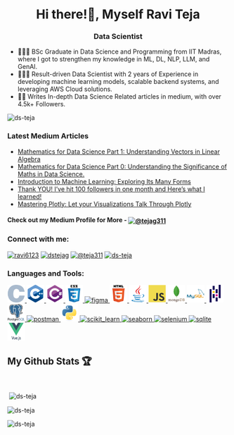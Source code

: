 <h1 align="center">Hi there!👋, Myself Ravi Teja</h1>

<h3 align="center">Data Scientist</h3>
  
- 👨🏻‍🎓 BSc Graduate in Data Science and Programming from IIT Madras, where I got to strengthen my knowledge in ML, DL, NLP, LLM, and GenAI.
- 🧑🏻‍💻 Result-driven Data Scientist with 2 years of Experience in developing machine learning models, scalable backend systems, and leveraging AWS Cloud solutions.
- ✍🏻 Writes In-depth Data Science Related articles in medium, with over 4.5k+ Followers.

<p align="left"> <img src="https://komarev.com/ghpvc/?username=ds-teja&label=Profile%20views&color=0e75b6&style=flat" alt="ds-teja" /> </p>

### Latest Medium Articles
<!-- BLOG-POST-LIST:START -->
- [Mathematics for Data Science Part 1: Understanding Vectors in Linear Algebra](https://pub.towardsai.net/mathematics-for-data-science-part-1-understanding-vectors-in-linear-algebra-2448ca6a696a?source=rss-33e19ccd8545------2)
- [Mathematics for Data Science Part 0: Understanding the Significance of Maths in Data Science.](https://medium.com/@tejag311/mathematics-for-data-science-part-0-understanding-the-significance-of-maths-in-data-science-3e26d3ed7840?source=rss-33e19ccd8545------2)
- [Introduction to Machine Learning: Exploring Its Many Forms](https://pub.towardsai.net/introduction-to-machine-learning-exploring-its-many-forms-672c4dd5841d?source=rss-33e19ccd8545------2)
- [Thank YOU! I’ve hit 100 followers in one month and Here’s what I learned!](https://medium.com/@tejag311/thank-you-ive-hit-100-followers-in-one-month-and-here-s-what-i-learned-eddc74fca064?source=rss-33e19ccd8545------2)
- [Mastering Plotly: Let your Visualizations Talk Through Plotly](https://medium.datadriveninvestor.com/mastering-plotly-let-your-visualizations-talk-through-plotly-492d6e277ca4?source=rss-33e19ccd8545------2)
<!-- BLOG-POST-LIST:END -->

#### Check out my Medium Profile for More - <a href="https://medium.com/@tejag311" target="blank"><img align="center" src="https://cdn.jsdelivr.net/npm/simple-icons@3.13.0/icons/medium.svg" alt="@tejag311" height="30" width="40" /></a>

<h3 align="left">Connect with me:</h3>
<p align="left">
<a href="https://linkedin.com/in/ravi6123" target="blank"><img align="center" src="https://cdn.jsdelivr.net/npm/simple-icons@v3/icons/linkedin.svg" alt="ravi6123" height="30" width="40" /></a>
<a href="https://kaggle.com/dstejag" target="blank"><img align="center" src="https://cdn.jsdelivr.net/npm/simple-icons@3.13.0/icons/kaggle.svg" alt="dstejag" height="30" width="40" /></a>
<a href="https://hashnode.com/@teja311" target="blank"><img align="center" src="https://raw.githubusercontent.com/rahuldkjain/github-profile-readme-generator/master/src/images/icons/Social/hashnode.svg" alt="@teja311" height="30" width="40" /></a>
<a href="https://www.leetcode.com/ds-teja" target="blank"><img align="center" src="https://cdn.jsdelivr.net/npm/simple-icons@3.13.0/icons/leetcode.svg" alt="ds-teja" height="30" width="40" /></a>
</p>

<h3 align="left">Languages and Tools:</h3>
<p align="left"> <a href="https://www.cprogramming.com/" target="_blank" rel="noreferrer"> <img src="https://raw.githubusercontent.com/devicons/devicon/master/icons/c/c-original.svg" alt="c" width="40" height="40"/> </a> <a href="https://www.w3schools.com/cpp/" target="_blank" rel="noreferrer"> <img src="https://raw.githubusercontent.com/devicons/devicon/master/icons/cplusplus/cplusplus-original.svg" alt="cplusplus" width="40" height="40"/> </a> <a href="https://www.w3schools.com/cs/" target="_blank" rel="noreferrer"> <img src="https://raw.githubusercontent.com/devicons/devicon/master/icons/csharp/csharp-original.svg" alt="csharp" width="40" height="40"/> </a> <a href="https://www.w3schools.com/css/" target="_blank" rel="noreferrer"> <img src="https://raw.githubusercontent.com/devicons/devicon/master/icons/css3/css3-original-wordmark.svg" alt="css3" width="40" height="40"/> </a> <a href="https://www.figma.com/" target="_blank" rel="noreferrer"> <img src="https://www.vectorlogo.zone/logos/figma/figma-icon.svg" alt="figma" width="40" height="40"/> </a> <a href="https://www.w3.org/html/" target="_blank" rel="noreferrer"> <img src="https://raw.githubusercontent.com/devicons/devicon/master/icons/html5/html5-original-wordmark.svg" alt="html5" width="40" height="40"/> </a> <a href="https://www.java.com" target="_blank" rel="noreferrer"> <img src="https://raw.githubusercontent.com/devicons/devicon/master/icons/java/java-original.svg" alt="java" width="40" height="40"/> </a> <a href="https://developer.mozilla.org/en-US/docs/Web/JavaScript" target="_blank" rel="noreferrer"> <img src="https://raw.githubusercontent.com/devicons/devicon/master/icons/javascript/javascript-original.svg" alt="javascript" width="40" height="40"/> </a> <a href="https://www.mongodb.com/" target="_blank" rel="noreferrer"> <img src="https://raw.githubusercontent.com/devicons/devicon/master/icons/mongodb/mongodb-original-wordmark.svg" alt="mongodb" width="40" height="40"/> </a> <a href="https://www.mysql.com/" target="_blank" rel="noreferrer"> <img src="https://raw.githubusercontent.com/devicons/devicon/master/icons/mysql/mysql-original-wordmark.svg" alt="mysql" width="40" height="40"/> </a> <a href="https://pandas.pydata.org/" target="_blank" rel="noreferrer"> <img src="https://raw.githubusercontent.com/devicons/devicon/2ae2a900d2f041da66e950e4d48052658d850630/icons/pandas/pandas-original.svg" alt="pandas" width="40" height="40"/> </a> <a href="https://www.postgresql.org" target="_blank" rel="noreferrer"> <img src="https://raw.githubusercontent.com/devicons/devicon/master/icons/postgresql/postgresql-original-wordmark.svg" alt="postgresql" width="40" height="40"/> </a> <a href="https://postman.com" target="_blank" rel="noreferrer"> <img src="https://www.vectorlogo.zone/logos/getpostman/getpostman-icon.svg" alt="postman" width="40" height="40"/> </a> <a href="https://www.python.org" target="_blank" rel="noreferrer"> <img src="https://raw.githubusercontent.com/devicons/devicon/master/icons/python/python-original.svg" alt="python" width="40" height="40"/> </a> <a href="https://scikit-learn.org/" target="_blank" rel="noreferrer"> <img src="https://upload.wikimedia.org/wikipedia/commons/0/05/Scikit_learn_logo_small.svg" alt="scikit_learn" width="40" height="40"/> </a> <a href="https://seaborn.pydata.org/" target="_blank" rel="noreferrer"> <img src="https://seaborn.pydata.org/_images/logo-mark-lightbg.svg" alt="seaborn" width="40" height="40"/> </a> <a href="https://www.selenium.dev" target="_blank" rel="noreferrer"> <img src="https://raw.githubusercontent.com/detain/svg-logos/780f25886640cef088af994181646db2f6b1a3f8/svg/selenium-logo.svg" alt="selenium" width="40" height="40"/> </a> <a href="https://www.sqlite.org/" target="_blank" rel="noreferrer"> <img src="https://www.vectorlogo.zone/logos/sqlite/sqlite-icon.svg" alt="sqlite" width="40" height="40"/> </a> <a href="https://vuejs.org/" target="_blank" rel="noreferrer"> <img src="https://raw.githubusercontent.com/devicons/devicon/master/icons/vuejs/vuejs-original-wordmark.svg" alt="vuejs" width="40" height="40"/> </a> </p>

## My Github Stats 🏆
<br/>

<div><p>&nbsp;<img align="center" src="https://github-readme-stats.vercel.app/api?username=ds-teja&show_icons=true&locale=en" alt="ds-teja" /></p></div>

<p><img align="center" src="https://github-readme-streak-stats.herokuapp.com/?user=ds-teja&" alt="ds-teja" /></p>

<p><img align="left" src="https://github-readme-stats.vercel.app/api/top-langs?username=ds-teja&show_icons=true&locale=en&layout=compact" alt="ds-teja" /></p>
